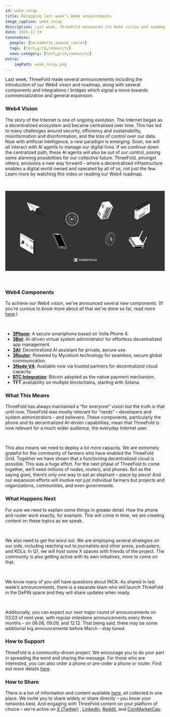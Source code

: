 ```yaml
---
id: web4_recap
title: Recapping last week’s Web4 announcements
image_caption: web4_recap
description: Last week, ThreeFold announced its Web4 vision and roadmap. Learn more about what it means and how to participate.
date: 2024-12-19
taxonomies:
  people: [bernadette_amanda_caster]
  tags: [tech,grid,community]
  news-category: [tech,grid,community]
extra:
    imgPath: web4_recap.png
---
```


Last week, ThreeFold made several announcements including the introduction of our Web4 vision and roadmap, along with several components and integrations / bridges which signal a move towards commercialization and general expansion.

### Web4 Vision

The story of the Internet is one of ongoing evolution. The Internet began as a decentralized ecosystem and became centralized over time. This has led to many challenges around security, efficiency and sustainability, misinformation and disinformation, and the loss of control over our data. Now with artificial intelligence, a new paradigm is emerging. Soon, we will all interact with AI agents to manage our digital lives. If we continue down the centralized path, these AI agents will also be out of our control, posing some alarming possibilities for our collective future. ThreeFold, amongst others, envisions a new way forward – where a decentralized infrastructure enables a digital world owned and operated by all of us, not just the few. Learn more by watching this video or reading our Web4 roadmap.

<br/>

![Image](./1212_recap.png)

<br/>

### Web4 Components

To achieve our Web4 vision, we’ve announced several new components. (If you’re curious to know more about all that we’ve done so far, read more [here](https://threefold.info/tech/).)

<br/>

- **[3Phone](https://docs.threefold.io/docs/components/3phone/)**: A secure smartphone based on Volla Phone 4.
- **[3Bot](https://docs.threefold.io/docs/components/3bot)**: AI-driven virtual system administrator for effortless decentralized app management.
- **[3AI](https://docs.threefold.io/docs/components/3AI)**: Decentralized AI assistant for private, secure use.
- **[3Router](https://docs.threefold.io/docs/components/3router)**: Powered by Mycelium technology for seamless, secure global communication.
- **[3Node V4](https://docs.threefold.io/docs/components/3node)**: Available now via trusted partners for decentralized cloud capacity.
- **[BTC Integration](https://docs.threefold.io/docs/components/bitcoin)**: Bitcoin adopted as the native payment mechanism.
- **TFT** availability on multiple blockchains, starting with Solana.

### What This Means

ThreeFold has always maintained a “for everyone” vision but the truth is that until now, ThreeFold was mostly relevant for “nerds” – developers and system administrators – and believers. These components, particularly the phone and its decentralized AI-driven capabilities, mean that ThreeFold is now relevant for a much wider audience, the everyday Internet user.

<br/>

This also means we need to deploy a lot more capacity. We are extremely grateful for the community of farmers who have enabled the ThreeFold Grid. Together we have shown that a functioning decentralized cloud is possible. This was a huge effort. For the next phase of ThreeFold to come together, we’ll need millions of nodes, routers, and phones. But as the saying goes, there’s only one way to eat an elephant – piece by piece! And our expansion efforts will involve not just individual farmers but projects and organizations, communities, and even governments.

### What Happens Next

For sure we need to explain some things in greater detail. How the phone and router work exactly, for example. This will come in time, we are creating content on these topics as we speak.

<br/>

We also need to get the word out. We are employing several strategies on our side, including reaching out to journalists and other press, podcasters, and KOLs. In Q1, we will host some X spaces with friends of the project. The community is also getting active with its own initiatives, more to come on that.

<br/>

We know many of you still have questions about INCA. As shared in last week’s announcements, there is a separate team who will launch ThreeFold in the DePIN space and they will share updates when ready.

<br/>

Additionally, you can expect our next major round of announcements on 03.03 of next year, with regular milestone announcements every three months – on 06.06, 09.09, and 12.12. That being said, there may be some additional big announcements before March – stay tuned.

### How to Support

ThreeFold is a community-driven project. We encourage you to do your part in spreading the word and sharing the message. For those who are interested, you can also order a phone or pre-order a phone or router. Find out more details [here](https://www.threefold.io/action/).

### How to Share

There is a ton of information and content available [here](http://linktree.com/threefold_io), all collected in one place. We invite you to share widely or share directly – you know your networks best. And engaging with ThreeFold content on your platform of choice – we’re active on [X (Twitter)](https://x.com/threefold_io) , [LinkedIn](https://www.linkedin.com/posts/threefold-io_threefolds-web4-the-next-evolution-of-the-activity-7273048379859816449-FEf_?utm_source=share&utm_medium=member_desktop), [Reddit](https://www.reddit.com/r/threefold), and [CoinMarketCap](https://coinmarketcap.com/community/profile/threeFold/). 
